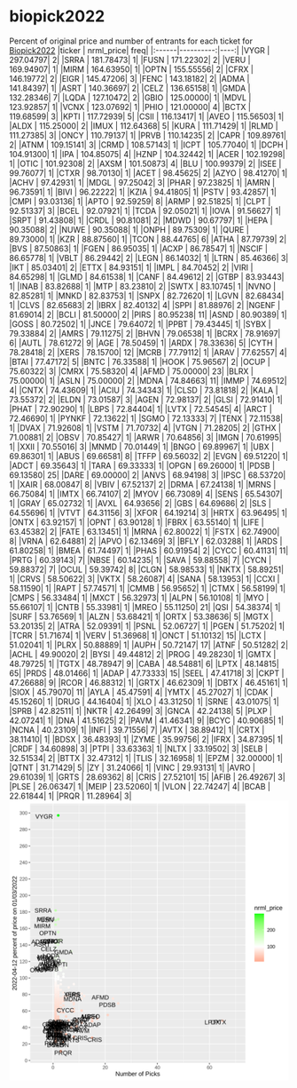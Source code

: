 # biopick2022
Percent of original price and number of entrants for each ticket for [Biopick2022](https://twitter.com/hashtag/Biopick2022)
|ticker | nrml_price| freq|
|:------|----------:|----:|
|VYGR   |  297.04797|    2|
|SRRA   |  181.78473|    1|
|FUSN   |  171.22302|    2|
|VERU   |  169.94907|    1|
|MIRM   |  164.63950|    1|
|OPTN   |  155.55556|    2|
|CFRX   |  146.19772|    2|
|EIGR   |  145.47206|    3|
|FENC   |  143.18182|    2|
|ADMA   |  141.84397|    1|
|ASRT   |  140.36697|    2|
|CELZ   |  136.65158|    1|
|GMDA   |  132.28346|    7|
|LQDA   |  127.10472|    2|
|GBIO   |  125.00000|    1|
|MDVL   |  123.92857|    1|
|VCNX   |  123.07692|    1|
|PHIO   |  121.00000|    4|
|BCTX   |  119.68599|    3|
|KPTI   |  117.72939|    5|
|CSII   |  116.13417|    1|
|AVEO   |  115.56503|    1|
|ALDX   |  115.25000|    2|
|IMUX   |  112.64368|    5|
|KURA   |  111.71429|    1|
|RLMD   |  111.27385|    3|
|ONCY   |  110.79137|    1|
|PRVB   |  110.14235|    2|
|CAPR   |  109.89761|    2|
|ATNM   |  109.15141|    3|
|CRMD   |  108.57143|    1|
|ICPT   |  105.77040|    1|
|DCPH   |  104.91300|    1|
|IPA    |  104.85075|    4|
|HZNP   |  104.32442|    1|
|ACER   |  102.19298|    1|
|OTIC   |  101.92308|    2|
|AXSM   |  101.50873|    4|
|BLU    |  100.99379|    2|
|ISEE   |   99.76077|    1|
|CTXR   |   98.70130|    1|
|ACET   |   98.45625|    2|
|AZYO   |   98.41270|    1|
|ACHV   |   97.42931|    1|
|MDGL   |   97.25042|    3|
|PHAR   |   97.23825|    1|
|AMRN   |   96.73591|    1|
|BIVI   |   96.22222|    1|
|KZIA   |   94.41805|    1|
|PSTV   |   93.42857|    1|
|CMPI   |   93.03136|    1|
|APTO   |   92.59259|    8|
|ARMP   |   92.51825|    1|
|CLPT   |   92.51337|    3|
|BCEL   |   92.07921|    1|
|TCDA   |   92.05021|    1|
|IOVA   |   91.56627|    1|
|SRPT   |   91.43808|    1|
|CRDL   |   90.81081|    2|
|MDWD   |   90.67797|    1|
|HEPA   |   90.35088|    2|
|NUWE   |   90.35088|    1|
|ONPH   |   89.75309|    1|
|QURE   |   89.73000|    1|
|KZR    |   88.87560|    1|
|TCON   |   88.44765|    6|
|ATHA   |   87.79739|    2|
|BVS    |   87.50863|    1|
|FGEN   |   86.95035|    1|
|ACXP   |   86.78547|    1|
|NSCIF  |   86.65778|    1|
|VBLT   |   86.29442|    2|
|LEGN   |   86.14032|    1|
|LTRN   |   85.46366|    3|
|IKT    |   85.03401|    2|
|ETTX   |   84.93151|    1|
|IMPL   |   84.70452|    2|
|VIRI   |   84.65298|    1|
|GLMD   |   84.61538|    1|
|CANF   |   84.49612|    2|
|GTBP   |   83.93443|    1|
|INAB   |   83.82688|    1|
|MTP    |   83.23810|    2|
|SWTX   |   83.10745|    1|
|NVNO   |   82.85281|    1|
|MNKD   |   82.83753|    1|
|SNPX   |   82.72620|    1|
|LGVN   |   82.68434|    1|
|CLVS   |   82.65683|    2|
|IBRX   |   82.40132|    4|
|SPPI   |   81.88976|    2|
|NGENF  |   81.69014|    2|
|BCLI   |   81.50000|    2|
|PIRS   |   80.95238|   11|
|ASND   |   80.90389|    1|
|GOSS   |   80.72502|    1|
|JNCE   |   79.64072|    1|
|PPBT   |   79.43445|    1|
|SYBX   |   79.33884|    2|
|AMRS   |   79.11275|    2|
|BHVN   |   79.06538|    1|
|BCRX   |   78.91697|    6|
|AUTL   |   78.61272|    9|
|AGE    |   78.50459|    1|
|ARDX   |   78.33636|    5|
|CYTH   |   78.28418|    2|
|XERS   |   78.15700|   12|
|MCRB   |   77.79112|    1|
|ARAV   |   77.62557|    4|
|BTAI   |   77.47172|    5|
|BNTC   |   76.33588|    1|
|HOOK   |   75.96567|    2|
|OCUP   |   75.60322|    3|
|CMRX   |   75.58320|    4|
|AFMD   |   75.00000|   23|
|BLRX   |   75.00000|    1|
|ASLN   |   75.00000|    2|
|MDNA   |   74.84663|   11|
|IMMP   |   74.69512|    4|
|CNTX   |   74.43609|    1|
|ACIU   |   74.34343|    1|
|CLSD   |   73.81818|    2|
|KALA   |   73.55372|    2|
|ELDN   |   73.01587|    3|
|AGEN   |   72.98137|    2|
|GLSI   |   72.91410|    1|
|PHAT   |   72.90290|    1|
|LBPS   |   72.84404|    1|
|LVTX   |   72.54545|    4|
|ARCT   |   72.46690|    1|
|PYNKF  |   72.13622|    1|
|SGMO   |   72.13333|    7|
|TENX   |   72.11538|    1|
|DVAX   |   71.92608|    1|
|VSTM   |   71.70732|    4|
|VTGN   |   71.28205|    2|
|GTHX   |   71.00881|    2|
|OBSV   |   70.85427|    1|
|ARWR   |   70.64856|    3|
|IMGN   |   70.61995|    1|
|XXII   |   70.55016|    3|
|MNMD   |   70.01449|    1|
|BNGO   |   69.89967|    1|
|UBX    |   69.86301|    1|
|ABUS   |   69.66581|    8|
|TFFP   |   69.56032|    2|
|EVGN   |   69.51220|    1|
|ADCT   |   69.35643|    1|
|TARA   |   69.33333|    1|
|OPGN   |   69.26000|    1|
|PDSB   |   69.13580|   25|
|DARE   |   69.00000|    2|
|ANVS   |   68.94198|    3|
|IPSC   |   68.53720|    1|
|XAIR   |   68.00847|    8|
|VBIV   |   67.52137|    2|
|DRMA   |   67.24138|    1|
|MRNS   |   66.75084|    1|
|IMTX   |   66.74107|    2|
|MYOV   |   66.73089|    4|
|SENS   |   65.54307|    1|
|GRAY   |   65.02732|    1|
|AVXL   |   64.93656|    2|
|GBS    |   64.69686|    2|
|SLS    |   64.55696|    1|
|VTVT   |   64.31156|    3|
|XFOR   |   64.19214|    3|
|HRTX   |   63.96495|    1|
|ONTX   |   63.92157|    1|
|OPNT   |   63.90128|    1|
|FBRX   |   63.55140|    1|
|LIFE   |   63.45382|    2|
|FATE   |   63.13451|    1|
|MRNA   |   62.80022|    1|
|FSTX   |   62.74900|    8|
|VRNA   |   62.64881|    2|
|APVO   |   62.13469|    3|
|BFLY   |   62.03288|    1|
|ARDS   |   61.80258|    1|
|BMEA   |   61.74497|    1|
|PHAS   |   60.91954|    2|
|CYCC   |   60.41131|   11|
|PRTG   |   60.39143|    7|
|NBSE   |   60.14235|    1|
|SAVA   |   59.88558|    7|
|CYCN   |   59.88372|    7|
|OCUL   |   59.39742|    8|
|CLGN   |   58.98533|    1|
|NKTX   |   58.89251|    1|
|CRVS   |   58.50622|    3|
|VKTX   |   58.26087|    4|
|SANA   |   58.13953|    1|
|CCXI   |   58.11590|    1|
|RAPT   |   57.74571|    1|
|CMMB   |   56.95652|    1|
|CTMX   |   56.58199|    1|
|CMPS   |   56.33484|    1|
|MXCT   |   56.32973|    1|
|ALPN   |   56.10108|    1|
|MYO    |   55.66107|    1|
|CNTB   |   55.33981|    1|
|MREO   |   55.11250|   21|
|QSI    |   54.38374|    1|
|SURF   |   53.76569|    1|
|ALZN   |   53.68421|    1|
|ORTX   |   53.38636|    5|
|MGTX   |   53.20135|    2|
|ATRA   |   52.09391|    1|
|PSNL   |   52.06727|    1|
|PGEN   |   51.75202|    1|
|TCRR   |   51.71674|    1|
|VERV   |   51.36968|    1|
|ONCT   |   51.10132|   15|
|LCTX   |   51.02041|    1|
|PLRX   |   50.88889|    1|
|AUPH   |   50.72147|   17|
|ATNF   |   50.51282|    2|
|ACHL   |   49.90020|    2|
|BYSI   |   49.44812|    2|
|PROG   |   49.28230|    1|
|GMTX   |   48.79725|    1|
|TGTX   |   48.78947|    9|
|CABA   |   48.54881|    6|
|LPTX   |   48.14815|   65|
|PRDS   |   48.01466|    1|
|ADAP   |   47.73333|   15|
|SEEL   |   47.41718|    3|
|CKPT   |   47.26688|    9|
|RCOR   |   46.88312|    1|
|GRTX   |   46.62309|    1|
|DBTX   |   46.45161|    1|
|SIOX   |   45.79070|   11|
|AYLA   |   45.47591|    4|
|YMTX   |   45.27027|    1|
|CDAK   |   45.15260|    1|
|DRUG   |   44.16404|    1|
|XLO    |   43.31250|    1|
|SRNE   |   43.01075|    1|
|SPRB   |   42.82511|    1|
|NKTR   |   42.26499|    3|
|GNCA   |   42.24138|    5|
|PLXP   |   42.07241|    1|
|DNA    |   41.51625|    2|
|PAVM   |   41.46341|    9|
|BCYC   |   40.90685|    1|
|NCNA   |   40.23109|    1|
|INFI   |   39.71556|    7|
|AVTX   |   38.89412|    1|
|CRTX   |   38.11410|    1|
|BDSX   |   36.48393|    1|
|ZYME   |   35.99756|    2|
|IFRX   |   34.87395|    1|
|CRDF   |   34.60898|    3|
|PTPI   |   33.63363|    1|
|NLTX   |   33.19502|    3|
|SELB   |   32.51534|    2|
|BTTX   |   32.47312|    1|
|TLIS   |   32.16958|    1|
|EPZM   |   32.00000|    1|
|QTNT   |   31.71429|    5|
|ZY     |   31.24066|    1|
|VINC   |   29.93131|    1|
|AVRO   |   29.61039|    1|
|GRTS   |   28.69362|    8|
|CRIS   |   27.52101|   15|
|AFIB   |   26.49267|    3|
|PLSE   |   26.06347|    1|
|MEIP   |   23.52060|    1|
|VLON   |   22.74247|    4|
|BCAB   |   22.61844|    1|
|PRQR   |   11.28964|    3|
![retvspicks](biopicks.png?raw=true)

